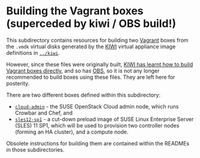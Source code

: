 # Building the Vagrant boxes (superceded by kiwi / OBS build!)

This subdirectory contains resources for building two
[Vagrant](http://vagrantup.com) boxes from the `.vmdk` virtual disks
generated by the [KIWI](https://en.opensuse.org/Portal:KIWI) virtual
appliance image definitions in [`../kiwi`](../kiwi/).

However, since these files were originally built,
[KIWI has learnt how to build Vagrant boxes directly](https://github.com/openSUSE/kiwi/pull/353),
and so has [OBS](http://openbuildservice.org/), so it is not any
longer recommended to build boxes using these files.  They are left
here for posterity.

There are two different boxes defined within this subdirectory:

*   [`cloud-admin`](cloud-admin/) - the SUSE OpenStack Cloud admin node,
    which runs Crowbar and Chef, and
*   [`sles12-sp1`](sles12-sp1/) - a cut-down preload image of SUSE Linux
    Enterprise Server (SLES) 11 SP1, which will be used to provision
    two controller nodes (forming an HA cluster), and a compute node.

Obsolete instructions for building them are contained within the
READMEs in those subdirectories.

